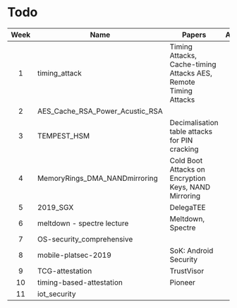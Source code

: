 # Todo

| Week | Name                            | Papers                                                          | Assignee | Lecture | Papers |     |
| :--: | ------------------------------- | --------------------------------------------------------------- | :------: | :-----: | :----: | --- |
|  1   | timing_attack                   | Timing Attacks, Cache-timing Attacks AES, Remote Timing Attacks |   Theo   |   [x]   |  [x]   |     |
|  2   | AES_Cache_RSA_Power_Acustic_RSA |                                                                 |   Theo   |   [x]   |  [X]   |     |
|  3   | TEMPEST_HSM                     | Decimalisation table attacks for PIN cracking                   |   Theo   |   [X]   |  [X]   |     |
|  4   | MemoryRings_DMA_NANDmirroring   | Cold Boot Attacks on Encryption Keys, NAND Mirroring            |   Theo   |   [X]   |   []   |     |
|  5   | 2019_SGX                        | DelegaTEE                                                       |          |   []    |   []   |     |
|  6   | meltdown - spectre lecture      | Meltdown, Spectre                                               |          |   []    |   []   |     |
|  7   | OS-security_comprehensive       |                                                                 |   Tom    |   []    |   []   |     |
|  8   | mobile-platsec-2019             | SoK: Android Security                                           |   Tom    |   []    |   []   |     |
|  9   | TCG-attestation                 | TrustVisor                                                      |   Tom    |   []    |   []   |     |
|  10  | timing-based-attestation        | Pioneer                                                         |   Tom    |   []    |   []   |     |
|  11  | iot_security                    |                                                                 |   Tom    |   [x]   |   [x]  |     |
